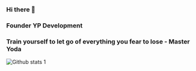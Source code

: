 ### Hi there 👋

### Founder YP Development

### Train yourself to let go of everything you fear to lose - Master Yoda

![Github stats 1](https://github-readme-stats.vercel.app/api?username=Yatzzzz&show_icons=true&theme=gradient) 
